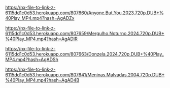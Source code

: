 https://nx-file-to-link-z-6115dd1c0d53.herokuapp.com/807660/Anyone.But.You.2023.720p.DUB+%40Play_MP4.mp4?hash=AgADZx

https://nx-file-to-link-z-6115dd1c0d53.herokuapp.com/807659/Mergulho.Noturno.2024.720p.DUB+%40Play_MP4.mp4?hash=AgADIR

https://nx-file-to-link-z-6115dd1c0d53.herokuapp.com/807663/Donzela.2024.720p.DUB+%40Play_MP4.mp4?hash=AgADSh

https://nx-file-to-link-z-6115dd1c0d53.herokuapp.com/807641/Meninas.Malvadas.2004.720p.DUB+%40Play_MP4.mp4?hash=AgAD4B
